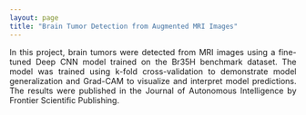 ```yaml
---
layout: page
title: "Brain Tumor Detection from Augmented MRI Images"
---
```


<style>
.justify-text {
    text-align: justify;
}
</style>

<div class="justify-text">
    In this project, brain tumors were detected from MRI images using a fine-tuned Deep CNN model trained on the Br35H benchmark dataset. The model was trained using k-fold cross-validation to demonstrate model generalization and Grad-CAM to visualize and interpret model predictions. The results were published in the Journal of Autonomous Intelligence by Frontier Scientific Publishing. 
</div>
